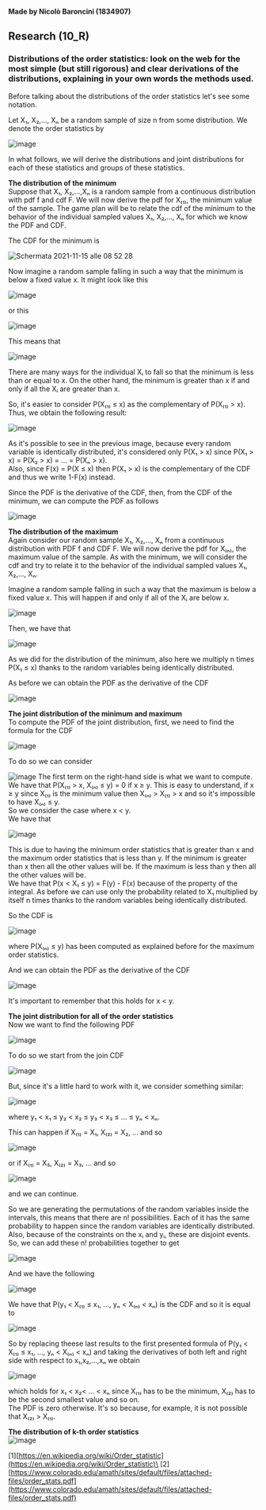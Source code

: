 **Made by Nicolò Baroncini (1834907)**

## Research (10_R)
### Distributions of the order statistics: look on the web for the most simple (but still rigorous) and clear derivations of the distributions, explaining in your own words the methods used.

Before talking about the distributions of the order statistics let's see some notation.

Let X₁, X₂,..., Xₙ be a random sample of size n from some distribution. We denote the order statistics by

![image](https://user-images.githubusercontent.com/78324346/141741942-6d085076-eb2e-4cfa-b59b-e29853892c34.png)

In what follows, we will derive the distributions and joint distributions for each of these statistics
and groups of these statistics.

**The distribution of the minimum**\
Suppose that X₁, X₂,...,Xₙ is a random sample from a continuous distribution with pdf f and cdf F. We will now derive the pdf for X₍₁₎, the minimum value of the sample. The game plan will be to relate the cdf of the minimum to the behavior of the individual sampled values X₁, X₂,..., Xₙ for which we know the PDF and CDF.

The CDF for the minimum is

![Schermata 2021-11-15 alle 08 52 28](https://user-images.githubusercontent.com/78324346/141742868-2fa69b4a-63ef-49b7-8ba9-46d8c44c9166.png)

Now imagine a random sample falling in such a way that the minimum is below a fixed value x. It might
look like this

![image](https://user-images.githubusercontent.com/78324346/141743008-b1bec104-65dc-47a4-a3b3-49bde97a0601.png)

or this

![image](https://user-images.githubusercontent.com/78324346/141743037-a80cb12a-0ab8-4273-b87e-04002df9252e.png)

This means that 

![image](https://user-images.githubusercontent.com/78324346/141743116-14d38861-4fa2-4d96-a40e-08ba5f136b5f.png)

There are many ways for the individual Xᵢ to fall so that the minimum is less than or equal to x. On the other hand, the minimum is greater than x if and only if all the Xᵢ are greater than x.

So, it's easier to consider P(X₍₁₎ ≤ x) as the complementary of P(X₍₁₎ > x). Thus, we obtain the following result: 

![image](https://user-images.githubusercontent.com/78324346/141743372-6cde25e9-e86e-4bba-b24c-e71a9b32104f.png)

As it's possible to see in the previous image, because every random variable is identically distributed, it's considered only P(X₁ > x) since P(X₁ > x) = P(X₂ > x) = ... = P(Xₙ > x).\
Also, since F(x) = P(X ≤ x) then P(X₁ > x) is the complementary of the CDF and thus we write 1-F(x) instead.

Since the PDF is the derivative of the CDF, then, from the CDF of the minimum, we can compute the PDF as follows

![image](https://user-images.githubusercontent.com/78324346/141743894-f77b27eb-8da8-4345-8819-ea5f021a7239.png)

**The distribution of the maximum**\
Again consider our random sample X₁, X₂,..., Xₙ from a continuous distribution with PDF f and
CDF F. We will now derive the pdf for X₍ₙ₎, the maximum value of the sample. As with the minimum, we will consider the cdf and try to relate it to the behavior of the individual sampled values X₁, X₂,..., Xₙ. 

Imagine a random sample falling in such a way that the maximum is below a fixed value x. This
will happen if and only if all of the Xᵢ are below x.

![image](https://user-images.githubusercontent.com/78324346/141745504-81d56d98-af9b-47ba-99fc-13e72bc957a2.png)

Then, we have that

![image](https://user-images.githubusercontent.com/78324346/141745546-511f1c2e-6570-4def-83f3-736c4599ea86.png)

As we did for the distribution of the minimum, also here we multiply n times P(X₁ ≤ x) thanks to the random variables being identically distributed.

As before we can obtain the PDF as the derivative of the CDF

![image](https://user-images.githubusercontent.com/78324346/141745664-2ef994c5-10de-4926-9fee-4697c1da368b.png)

**The joint distribution of the minimum and maximum**\
To compute the PDF of the joint distribution, first, we need to find the formula for the CDF

![image](https://user-images.githubusercontent.com/78324346/141747682-8c863cfa-619b-49e9-8566-0ea955ba2d35.png)

To do so we can consider

![image](https://user-images.githubusercontent.com/78324346/141747822-3f94a386-4204-406e-9088-931a51dc5cad.png)
The first term on the right-hand side is what we want to compute.\
We have that P(X₍₁₎ > x, X₍ₙ₎ ≤ y) = 0 if x ≥ y. This is easy to understand, if x ≥ y since X₍₁₎ is the minimum value then X₍ₙ₎ > X₍₁₎ > x and so it's impossible to have X₍ₙ₎ ≤ y. \
So we consider the case where x < y.\
We have that

![image](https://user-images.githubusercontent.com/78324346/141748163-113da2b3-142c-401f-90e5-cf7578b2a555.png)

This is due to having the minimum order statistics that is greater than x and the maximum order statistics that is less than y. If the minimum is greater than x then all the other values will be. If the maximum is less than y then all the other values will be. \
We have that P(x < X₁ ≤ y) = F(y) - F(x) because of the property of the integral. As before we can use only the probability related to X₁ multiplied by itself n times thanks to the random variables being identically distributed.

So the CDF is

![image](https://user-images.githubusercontent.com/78324346/141748267-700a7c63-46c6-41f4-9d5d-42cd24b8468b.png)

where P(X₍ₙ₎ ≤ y) has been computed as explained before for the maximum order statistics.

And we can obtain the PDF as the derivative of the CDF

![image](https://user-images.githubusercontent.com/78324346/141748350-63aa309e-8a65-4135-989d-9258540b9dd8.png)

It's important to remember that this holds for x < y.

**The joint distribution for all of the order statistics**\
Now we want to find the following PDF

![image](https://user-images.githubusercontent.com/78324346/141749170-ffdf79a2-12e9-499b-982f-386d8298ef33.png)

To do so we start from the join CDF

![image](https://user-images.githubusercontent.com/78324346/141750461-55075625-ff6d-4f9a-b05e-359dbe6c02f5.png)

But, since it's a little hard to work with it, we consider something similar:

![image](https://user-images.githubusercontent.com/78324346/141750577-88727847-dd8e-4aa7-b41a-40b6d0d7fccb.png)

where y₁ < x₁ ≤ y₂ < x₂ ≤ y₃ < x₃ ≤ ... ≤ yₙ < xₙ.

This can happen if X₍₁₎ = X₁, X₍₂₎ = X₂, ... and so

![image](https://user-images.githubusercontent.com/78324346/141750867-7eb79db8-4b3b-4aeb-848f-16288b78a5b2.png)

or if X₍₁₎ = X₅, X₍₂₎ = X₃, ... and so

![image](https://user-images.githubusercontent.com/78324346/141750909-7987b299-e449-46b2-bfdf-fb592780f5c9.png)

and we can continue.

So we are generating the permutations of the random variables inside the intervals, this means that there are n! possibilities. Each of it has the same probability to happen since the random variables are identically distributed. Also, because of the constraints on the xᵢ and yᵢ, these are disjoint events.\
So, we can add these n! probabilities together to get

![image](https://user-images.githubusercontent.com/78324346/141751070-3cd9a6cf-b979-449c-ba41-e4034e0b53fb.png)

And we have the following

![image](https://user-images.githubusercontent.com/78324346/141751163-4e43e7b2-8bbd-4e01-bcf6-f06ed25a90e5.png)

We have that P(y₁ < X₍₁₎ ≤ x₁, ..., yₙ < X₍ₙ₎ < xₙ) is the CDF and so it is equal to

![image](https://user-images.githubusercontent.com/78324346/141751265-0f5978d8-56c0-4971-94d5-f053e310f813.png)

So by replacing theese last results to the first presented formula of P(y₁ < X₍₁₎ ≤ x₁, ..., yₙ < X₍ₙ₎ < xₙ) and taking the derivatives of both left and right side with respect to x₁,x₂,...,xₙ we obtain

![image](https://user-images.githubusercontent.com/78324346/141751559-9bb7ca09-8396-4b75-9ac1-0599aff5c398.png)

which holds for x₁ < x₂< ... < xₙ since X₍₁₎ has to be the minimum, X₍₂₎ has to be the second smallest value and so on.\
The PDF is zero otherwise. It's so because, for example, it is not possible that X₍₂₎ > X₍₁₎. 

**The distribution of k-th order statistics**\
![image](https://user-images.githubusercontent.com/78324346/142033400-e6f4ef82-2fee-41e3-a7f4-bcc24be0f66c.png)

[1][https://en.wikipedia.org/wiki/Order_statistic](https://en.wikipedia.org/wiki/Order_statistic)\
[2][https://www.colorado.edu/amath/sites/default/files/attached-files/order_stats.pdf](https://www.colorado.edu/amath/sites/default/files/attached-files/order_stats.pdf)
